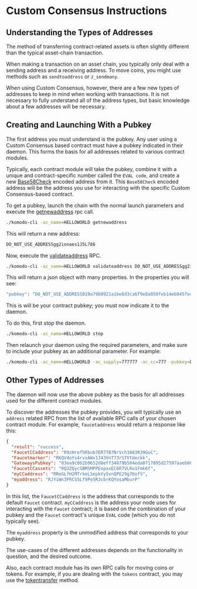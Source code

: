 # Custom Consensus Instructions

## Understanding the Types of Addresses

The method of transferring contract-related assets is often slightly different than the typical asset-chain transaction.

When making a transaction on an asset chain, you typically only deal with a sending address and a receiving address. To move coins, you might use methods such as `sendtoaddress` or `z_sendmany`.

When using Custom Consensus, however, there are a few new types of addresses to keep in mind when working with transactions. It is not necessary to fully understand all of the address types, but basic knowledge about a few addresses will be necessary.

## Creating and Launching With a Pubkey

The first address you must understand is the pubkey. Any user using a Custom Consensus based contract must have a pubkey indicated in their daemon. This forms the basis for all addresses related to various contract modules.

Typically, each contract module will take the pubkey, combine it with a unique and contract-specific number called the `EVAL code`, and create a new [Base58Check](https://en.bitcoin.it/wiki/Base58Check_encoding) encoded address from it. This `Base58Check` encoded address will be the address you use for interacting with the specific Custom Consensus-based contract.

To get a pubkey, launch the chain with the normal launch parameters and execute the [getnewaddress](../komodo-api/wallet.html#getnewaddress) rpc call.

```bash
./komodo-cli -ac_name=HELLOWORLD getnewaddress
```

This will return a new address:

```bash
DO_NOT_USE_ADDRESSgg2ionaes1J5L786
```

Now, execute the [validateaddress](../komodo-api/util.html#validateaddress) RPC.

```bash
./komodo-cli -ac_name=HELLOWORLD validateaddress DO_NOT_USE_ADDRESSgg2ionaes1J5L786
```

This will return a json object with many properties. In the properties you will see:

```bash
"pubkey": "DO_NOT_USE_ADDRESS019a79b0921a1be6d3ca6f9e8a050feb14eb845fe46b9d756"
```

This is will be your contract pubkey; you must now indicate it to the daemon.

To do this, first stop the daemon.

```bash
./komodo-cli -ac_name=HELLOWORLD stop
```

Then relaunch your daemon using the required parameters, and make sure to include your pubkey as an additional parameter. For example:

```bash
./komodo-cli -ac_name=HELLOWORLD -ac_supply=777777 -ac_cc=777 -pubkey=DO_NOT_USE_ADDRESS019a79b0921a1be6d3ca6f9e8a050feb14eb845fe46b9d756
```

## Other Types of Addresses

The daemon will now use the above pubkey as the basis for all addresses used for the different contract modules.

To discover the addresses the pubkey provides, you will typically use an `address` related RPC from the list of available RPC calls of your chosen contract module. For example, `faucetaddress` would return a response like this:

```json
{
  "result": "success",
  "FaucetCCaddress": "R9zHrofhRbub7ER77B7NrVch3A63R39GuC",
  "Faucetmarker": "RKQV4oYs4rvxAWx1J43VnT73rSTVtUeckk",
  "GatewaysPubkey": "03ea9c062b9652d8eff34879b504eda0717895d27597aaeb60347d65eed96ccb40",
  "FaucetCCassets": "RQ3ZQycSBM5MPPEopxoEC6R7VLRo1Fmk6f",
  "myCCaddress": "RReGLfH2MTrkeLSepkVy5vnQPE29g7KofS",
  "myaddress": "RJYiWn3FRCSSLf9Pe5RJcbrKQYosaMburP"
}
```

In this list, the `FaucetCCaddress` is the address that corresponds to the default `Faucet` contract. `myCCaddress` is the address your node uses for interacting with the `Faucet` contract; it is based on the combination of your pubkey and the `Faucet` contract's unique `EVAL` code (which you do not typically see).

The `myaddress` property is the unmodified address that corresponds to your pubkey.

The use-cases of the different addresses depends on the functionality in question, and the desired outcome.

Also, each contract module has its own RPC calls for moving coins or tokens. For example, if you are dealing with the `tokens` contract, you may use the [tokentransfer](../customconsensus/tokens.html#tokentransfer) method.
